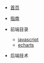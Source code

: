 <!-- docs/_sidebar.md -->
<!-- 定制侧边栏 -->
* [首页](/)
* [指南](guide)

* 前端目录
    * [javascript](qian/javascript/)
    * [echarts](qian/echarts/)

* 后端技术